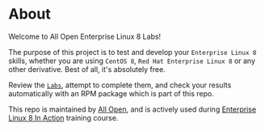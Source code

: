 # About

Welcome to All Open Enterprise Linux 8 Labs!

The purpose of this project is to test and develop your `Enterprise Linux 8` skills, whether you are using `CentOS 8`, `Red Hat Enterprise Linux 8` or any other derivative. Best of all, it's absolutely free.

Review the [`Labs`](LABS.md), attempt to complete them, and check your results automatically with an RPM package which is part of this repo.

This repo is maintained by [All Open](https://all-open.com), and is actively used during [Enterprise Linux 8 In Action](https://all-open.com/enterprise-linux-8-in-action-training-workshop) training course.


